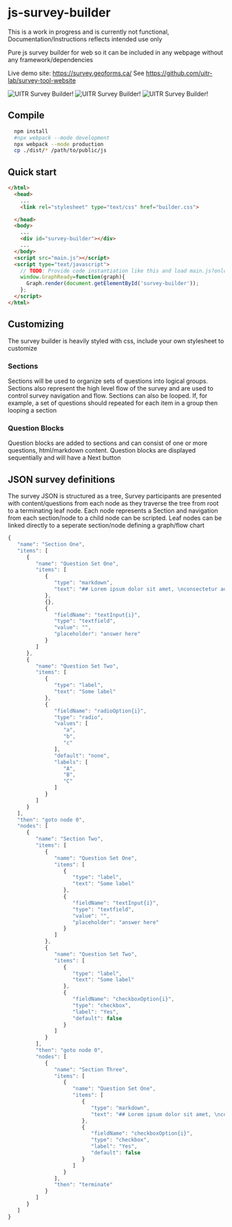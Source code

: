 # js-survey-builder

This is a work in progress and is currently not functional, Documentation/Instructions reflects intended use only

Pure js survey builder for web so it can be included in any webpage without any framework/dependencies

Live demo site: https://survey.geoforms.ca/
See https://github.com/uitr-lab/survey-tool-website

![UITR Survey Builder!](https://raw.githubusercontent.com/uitr-lab/js-survey-builder/main/screenshot.png)
![UITR Survey Builder!](https://raw.githubusercontent.com/uitr-lab/js-survey-builder/main/screenshot-graph.png)
![UITR Survey Builder!](https://raw.githubusercontent.com/uitr-lab/js-survey-builder/main/screenshot-lang.png)


## Compile
```bash
  npm install
  #npx webpack --mode development
  npx webpack --mode production
  cp ./dist/* /path/to/public/js

```


## Quick start
```html
</html>
  <head>
    ...
    <link rel="stylesheet" type="text/css" href="builder.css">

  </head>
  <body>
    ...
    <div id="survey-builder"></div>
    ...
  </body>
  <script src="main.js"></script>
  <script type="text/javascript">
    // TODO: Provide code instantiation like this and load main.js?onload=window.GraphReady
    window.GraphReady=function(graph){
      Graph.render(document.getElementById('survey-builder'));
    };
  </script>
</html>

```

## Customizing

The survey builder is heavily styled with css, include your own stylesheet to customize

### Sections 

Sections will be used to organize sets of questions into logical groups. Sections also represent the high level flow of the survey and are used to control survey navigation and flow. Sections can also be looped. If, for example, a set of questions should repeated for each item in a group then looping a section 

### Question Blocks

Question blocks are added to sections and can consist of one or more questions, html/markdown content. Question blocks are displayed sequentially and will have a Next button

## JSON survey definitions

The survey JSON is structured as a tree, Survey participants are presented with content/questions from each node as they traverse the tree from root to a terminating leaf node. Each node represents a Section and navigation from each section/node to a child node can be scripted. Leaf nodes can be linked directly to a seperate section/node defining a graph/flow chart  

```js
{
   "name": "Section One",
   "items": [
      {
         "name": "Question Set One",
         "items": [
            {
               "type": "markdown",
               "text": "## Lorem ipsum dolor sit amet, \nconsectetur adipiscing elit, sed do eiusmod tempor incididunt ut labore et dolore magna aliqua"
            },
            {},
            {
               "fieldName": "textInput{i}",
               "type": "textfield",
               "value": "",
               "placeholder": "answer here"
            }
         ]
      },
      {
         "name": "Question Set Two",
         "items": [
            {
               "type": "label",
               "text": "Some label"
            },
            {
               "fieldName": "radioOption{i}",
               "type": "radio",
               "values": [
                  "a",
                  "b",
                  "c"
               ],
               "default": "none",
               "labels": [
                  "A",
                  "B",
                  "C"
               ]
            }
         ]
      }
   ],
   "then": "goto node 0",
   "nodes": [
      {
         "name": "Section Two",
         "items": [
            {
               "name": "Question Set One",
               "items": [
                  {
                     "type": "label",
                     "text": "Some label"
                  },
                  {
                     "fieldName": "textInput{i}",
                     "type": "textfield",
                     "value": "",
                     "placeholder": "answer here"
                  }
               ]
            },
            {
               "name": "Question Set Two",
               "items": [
                  {
                     "type": "label",
                     "text": "Some label"
                  },
                  {
                     "fieldName": "checkboxOption{i}",
                     "type": "checkbox",
                     "label": "Yes",
                     "default": false
                  }
               ]
            }
         ],
         "then": "goto node 0",
         "nodes": [
            {
               "name": "Section Three",
               "items": [
                  {
                     "name": "Question Set One",
                     "items": [
                        {
                           "type": "markdown",
                           "text": "## Lorem ipsum dolor sit amet, \nconsectetur adipiscing elit, sed do eiusmod tempor incididunt ut labore et dolore magna aliqua"
                        },
                        {
                           "fieldName": "checkboxOption{i}",
                           "type": "checkbox",
                           "label": "Yes",
                           "default": false
                        }
                     ]
                  }
               ],
               "then": "terminate"
            }
         ]
      }
   ]
}

```
